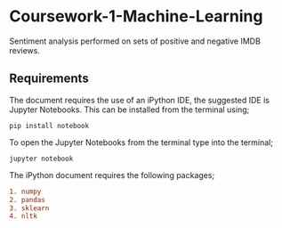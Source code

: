 # Coursework-1-Machine-Learning
Sentiment analysis performed on sets of positive and negative IMDB reviews.
## Requirements 
The document requires the use of an iPython IDE, the suggested IDE is Jupyter Notebooks.
This can be installed from the terminal using;
```
pip install notebook
```

To open the Jupyter Notebooks from the terminal type into the terminal;
```
jupyter notebook
```
The iPython document requires the following packages;
```diff
1. numpy
2. pandas
3. sklearn
4. nltk
```
